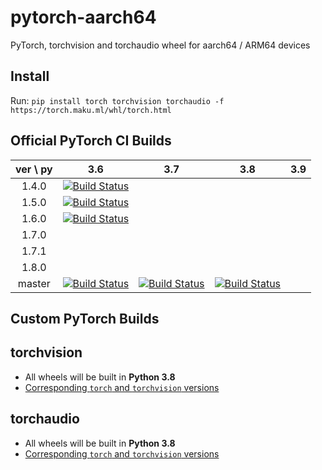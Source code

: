 # pytorch-aarch64
PyTorch, torchvision and torchaudio wheel for aarch64 / ARM64 devices

## Install

Run:
`pip install torch torchvision torchaudio -f https://torch.maku.ml/whl/torch.html`

## Official PyTorch CI Builds

| ver \ py | 3.6 | 3.7 | 3.8 | 3.9 |
| :---: | :---: | :---: | :---: | :---: |
| 1.4.0 | [![Build Status](http://openlabtesting.org:15000/badge?project=pytorch%2Fpytorch&job_name=pytorch-arm64-build-daily-v1.4.0)](https://torch.maku.ml/api?project=torch&ver=140&py=36) | | | |
| 1.5.0 | [![Build Status](http://openlabtesting.org:15000/badge?project=pytorch%2Fpytorch&job_name=pytorch-arm64-build-daily-v1.5.0)](https://torch.maku.ml/api?project=torch&ver=150&py=36) | | | |
| 1.6.0 | [![Build Status](http://openlabtesting.org:15000/badge?project=pytorch%2Fpytorch&job_name=pytorch-arm64-build-daily-v1.6.0)](https://torch.maku.ml/api?project=torch&ver=160&py=36) | | | |
| 1.7.0 | | | | |
| 1.7.1 | | | | |
| 1.8.0 | | | | |
| master | [![Build Status](http://openlabtesting.org:15000/badge?project=pytorch%2Fpytorch&job_name=pytorch-arm64-build-daily-master-py36)](https://torch.maku.ml/api?project=torch&ver=master&py=36) | [![Build Status](http://openlabtesting.org:15000/badge?project=pytorch%2Fpytorch&job_name=pytorch-arm64-build-daily-master-py37)](https://torch.maku.ml/api?project=torch&ver=master&py=37) | [![Build Status](http://openlabtesting.org:15000/badge?project=pytorch%2Fpytorch&job_name=pytorch-arm64-build-daily-master-py38)](https://torch.maku.ml/api?project=torch&ver=master&py=38) | |

## Custom PyTorch Builds

## torchvision
* All wheels will be built in **Python 3.8**
* [Corresponding `torch` and `torchvision` versions](https://github.com/pytorch/vision#installation)

## torchaudio
* All wheels will be built in **Python 3.8**
* [Corresponding `torch` and `torchvision` versions](https://github.com/pytorch/vision#installation)
